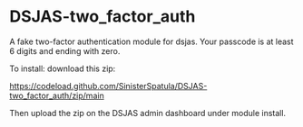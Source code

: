 # DSJAS-two_factor_auth
A fake two-factor authentication module for dsjas.
Your passcode is at least 6 digits and ending with zero.

To install:
download this zip:

https://codeload.github.com/SinisterSpatula/DSJAS-two_factor_auth/zip/main


Then upload the zip on the DSJAS admin dashboard under module install.

